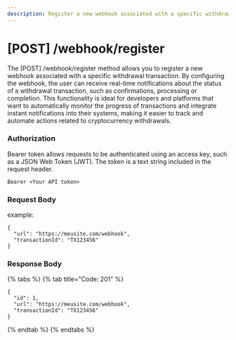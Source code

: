 ```yaml
---
description: Register a new webhook associated with a specific withdrawal transaction
---
```


# \[POST] /webhook/register

The \[POST] /webhook/register method allows you to register a new webhook associated with a specific withdrawal transaction. By configuring the webhook, the user can receive real-time notifications about the status of a withdrawal transaction, such as confirmations, processing or completion. This functionality is ideal for developers and platforms that want to automatically monitor the progress of transactions and integrate instant notifications into their systems, making it easier to track and automate actions related to cryptocurrency withdrawals.

### Authorization

Bearer token allows requests to be authenticated using an access key, such as a JSON Web Token (JWT). The token is a text string included in the request header.

```
Bearer <Your API token>
```

### Request Body

example:

```
{
  "url": "https://meusite.com/webhook",
  "transactionId": "TX123456"
}
```

### Response Body

{% tabs %}
{% tab title="Code: 201" %}
```
{
  "id": 1,
  "url": "https://meusite.com/webhook",
  "transactionId": "TX123456"
}
```
{% endtab %}
{% endtabs %}

